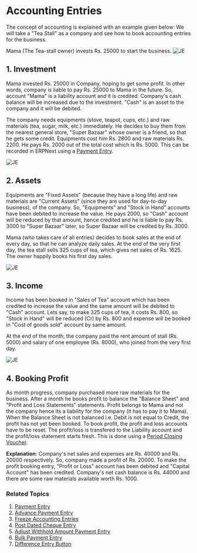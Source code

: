 <!-- add-breadcrumbs -->
# Accounting Entries

The concept of accounting is explained with an example given below: We will
take a "Tea Stall" as a company and see how to book accounting entries for the
business.

Mama (The Tea-stall owner) invests Rs. 25000 to start the business.
![JE](/docs/v12/assets/img/accounts/je-1.png)

## 1. Investment
Mama invested Rs. 25000 in Company, hoping to get some profit. In other
words, company is liable to pay Rs. 25000 to Mama in the future. So, account
"Mama" is a liability account and it is credited. Company's cash balance will
be increased due to the investment. "Cash" is an asset to the company and it
will be debited.

  The company needs equipments (stove, teapot, cups, etc.) and raw materials (tea, sugar, milk, etc.) immediately. He decides to buy them from the nearest general store, "Super Bazaar" whose owner is a friend, so that he gets some credit. Equipments cost him Rs. 2800 and raw materials Rs. 2200. He pays Rs. 2000 out of the total cost which is Rs. 5000. This can be recorded in ERPNext using a [Payment Entry](/docs/v12/user/manual/en/accounts/payment-entry).

![JE](/docs/v12/assets/img/accounts/je-2.png)

## 2. Assets
Equipments are "Fixed Assets" (because they have a long life) and raw materials are "Current Assets" (since they are used for day-to-day
business), of the company. So, "Equipments" and "Stock in Hand" accounts have
been debited to increase the value. He pays 2000, so "Cash" account will be
reduced by that amount, hence credited and he is liable to pay Rs. 3000 to "Super
Bazaar" later, so Super Bazaar will be credited by Rs. 3000.

  Mama (who takes care of all entries) decides to book sales at the end of every day, so that he can analyze daily sales. At the end of the very first day, the tea stall sells 325 cups of tea, which gives net sales of Rs. 1625. The owner happily books his first day sales.

![JE](/docs/v12/assets/img/accounts/si-1.png)

## 3. Income
Income has been booked in "Sales of Tea" account which has been
credited to increase the value and the same amount will be debited to "Cash"
account. Lets say, to make 325 cups of tea, it costs Rs. 800, so "Stock in
Hand" will be reduced (Cr) by Rs. 800 and expense will be booked in "Cost of goods
sold" account by same amount.

At the end of the month, the company paid the rent amount of stall (Rs. 5000) and
salary of one employee (Rs. 8000), who joined from the very first day.

![JE](/docs/v12/assets/img/accounts/je-3.png)

## 4. Booking Profit

As month progress, company purchased more raw materials for the business.
After a month he books profit to balance the "Balance Sheet" and "Profit and
Loss Statements" statements. Profit belongs to Mama and not the company hence
its a liability for the company (it has to pay it to Mama). When the Balance
Sheet is not balanced i.e. Debit is not equal to Credit, the profit has not
yet been booked. To book profit, the profit and loss accounts have to be reset. The profit/loss is transfered to the Liability account and the profit/loss statement starts fresh. This is done using a [Period Closing Voucher](/docs/v12/user/manual/en/accounts/period-closing-voucher).

**Explanation**: Company's net sales and expenses are Rs. 40000 and Rs. 20000
respectively. So, company made a profit of Rs. 20000. To make the profit booking
entry, "Profit or Loss" account has been debited and "Capital Account" has
been credited. Company's net cash balance is Rs. 44000 and there are some raw
materials available worth Rs. 1000.

### Related Topics
1. [Payment Entry](/docs/v12/user/manual/en/accounts/payment-entry)
1. [Advance Payment Entry](/docs/v12/user/manual/en/accounts/advance-payment-entry)
1. [Freeze Accounting Entries](/docs/v12/user/manual/en/accounts/articles/freeze-accounting-entries)
1. [Post Dated Cheque Entry](/docs/v12/user/manual/en/accounts/articles/post-dated-cheque-entry)
1. [Adjust Withhold Amount Payment Entry](/docs/v12/user/manual/en/accounts/articles/adjust-withhold-amount-payment-entry)
1. [Bulk Payment Entry](/docs/v12/user/manual/en/accounts/articles/bulk-payment-entry)
1. [Difference Entry Button](/docs/v12/user/manual/en/accounts/articles/difference-entry-button)
